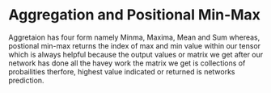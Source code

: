 # Aggregation and Positional Min-Max
Aggretaion has four form namely Minma, Maxima, Mean and Sum whereas, postional min-max returns the index of max and min value within our tensor which is always helpful because the output values or matrix we get after our network has done all the havey work the matrix we get is collections of probailities therfore, highest value indicated or returned is networks prediction.
